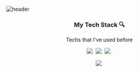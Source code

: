 ![header](https://capsule-render.vercel.app/api?type=slice&color=random&height=300&section=header&text=SeokheePark&fontSize=90)


<h3 align = center> My Tech Stack 🔍 </h3>
<p align = center> Techs that I've used before </p>
<p align = center> <img src="https://img.shields.io/badge/Python-3766AB?style=flat-square&logo=Python&logoColor=white"/></a>&nbsp
<img src="https://img.shields.io/badge/C Sharp-239120?style=flat-square&logo=C sharp&logoColor=white"/></a>&nbsp
<img src="https://img.shields.io/badge/JAVA-0D597F?style=flat-square&logo=CoffeeScript&logoColor=white"/></a>&nbsp
</p>
<p align = center> 
<img src="https://img.shields.io/badge/C-239120?style=flat-square&logo=C sharp&logoColor=white"/></a>&nbsp
